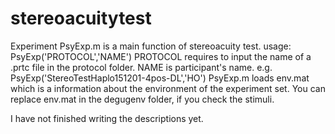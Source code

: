 # stereoacuitytest
Experiment
PsyExp.m is a main function of stereoacuity test.
usage: PsyExp('PROTOCOL','NAME')
PROTOCOL requires to input the name of a .prtc file in the protocol folder.
NAME is participant's name.
e.g. PsyExp('StereoTestHaplo151201-4pos-DL','HO')
PsyExp.m loads env.mat which is a information about the environment of the experiment set.
You can replace env.mat in the degugenv folder, if you check the stimuli.

I have not finished writing the descriptions yet. 


